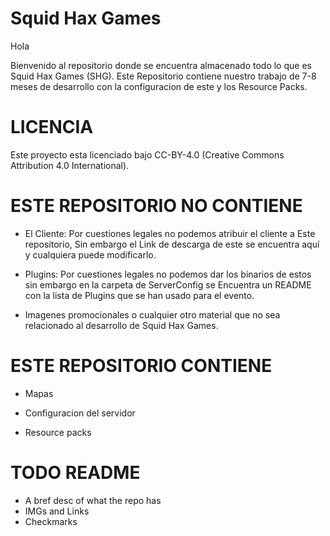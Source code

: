 # Squid Hax Games

Hola

Bienvenido al repositorio donde se encuentra almacenado todo lo que es Squid Hax Games (SHG).
Este Repositorio contiene nuestro trabajo de 7-8 meses de desarrollo con la configuracion de este y los Resource Packs.

# LICENCIA

Este proyecto esta licenciado bajo CC-BY-4.0 (Creative Commons Attribution 4.0 International).

# ESTE REPOSITORIO NO CONTIENE

- El Cliente:
Por cuestiones legales no podemos atribuir el cliente a Este repositorio, Sin embargo el Link de descarga de este se encuentra aquí y cualquiera puede modificarlo.

- Plugins:
Por cuestiones legales no podemos dar los binarios de estos sin embargo en la carpeta de ServerConfig se Encuentra un README con la lista de Plugins que se han usado para el evento.

- Imagenes promocionales o cualquier otro material que no sea relacionado al desarrollo de Squid Hax Games.

# ESTE REPOSITORIO CONTIENE

- Mapas

- Configuracion del servidor

- Resource packs

# TODO README

- A bref desc of what the repo has
- IMGs and Links
- Checkmarks
